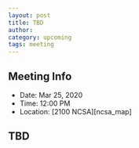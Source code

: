 ```yaml
---
layout: post
title: TBD
author:
category: upcoming
tags: meeting
---
```


## Meeting Info

* Date: Mar 25, 2020
* Time: 12:00 PM
* Location: [2100 NCSA][ncsa_map]

## TBD
